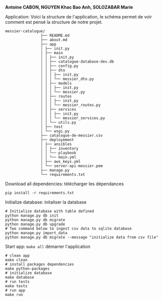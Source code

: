 **Antoine CABON, NGUYEN Khac Bao Anh, SOLOZABAR Marie**

Application:  Voici la structure de l'application, le schéma permet de voir comment est pensé la structure de notre projet.

    messier-catalogue/
                    ├── README.md
                    ├── about.md
                    ├── app
                    │ ├── init.py
                    │ ├── main
                    │ │ ├── init.py
                    │ │ ├── catalogue-database-dev.db
                    │ │ ├── config.py
                    │ │ ├── dto
                    │ │ │ ├── init.py
                    │ │ │ └── messier_dto.py
                    │ │ ├── models
                    │ │ │ ├── init.py
                    │ │ │ └── messier.py
                    │ │ ├── routes
                    │ │ │ ├── init.py
                    │ │ │ └── messier_routes.py
                    │ │ ├── services
                    │ │ │ ├── init.py
                    │ │ │ └── messier_services.py
                    │ │ └── utils.py
                    │ ├── test
                    │ └── wsgi.py
                    ├── catalogue-de-messier.csv
                    ├── deployement
                    │ ├── ansibles
                    │ │ ├── inventory
                    │ │ └── playbook
                    │ │ └── main.yml
                    │ ├── aws_keys.yml
                    │ └── server-api-messier.pem
                    ├── manage.py
                    └── requirements.txt

Download all dependencies: télécharger les dépendances

    pip install -r requirements.txt

Initialize database: initaliser la database 
    
    # Initialize database with table defined
    python manage.py db init 
    python manage.py db migrate
    python manage.py db upgrade
    # Two command below to ingest csv data to sqlite database
    python manage.py import_data
    python manage.py db migrate --message "initialize data from csv file"


Start app: ```make all``` démarrer l'application

    # clean app
    make clean
    # install packages dependencies
    make python-packages
    # initialize database
    make database
    # run tests
    make tests
    # run app
    make run


